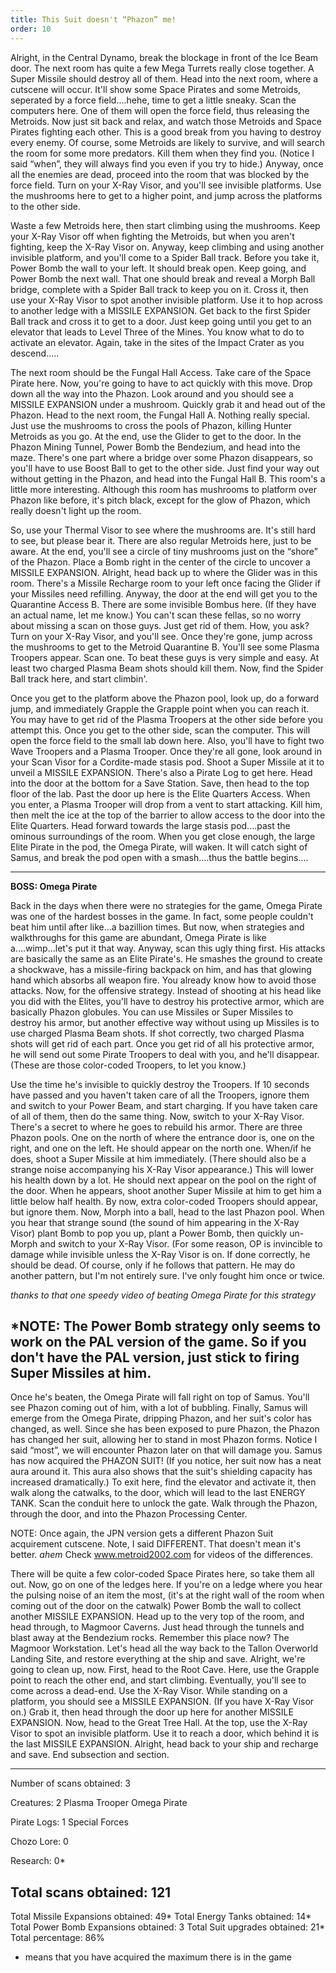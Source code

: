 ```yaml
---
title: This Suit doesn't “Phazon” me!
order: 10
---
```




Alright, in the Central Dynamo, break the blockage in front of the Ice Beam
door. The next room has quite a few Mega Turrets really close together. A Super
Missile should destroy all of them. Head into the next room, where a cutscene
will occur. It'll show some Space Pirates and some Metroids, seperated by a
force field....hehe, time to get a little sneaky. Scan the computers here. One
of them will open the force field, thus releasing the Metroids. Now just sit
back and relax, and watch those Metroids and Space Pirates fighting each other.
This is a good break from you having to destroy every enemy. Of course, some
Metroids are likely to survive, and will search the room for some more
predators. Kill them when they find you. (Notice I said “when”, they will
always find you even if you try to hide.) Anyway, once all the enemies are
dead, proceed into the room that was blocked by the force field. Turn on your
X-Ray Visor, and you'll see invisible platforms. Use the mushrooms here to get
to a higher point, and jump across the platforms to the other side.

Waste a few Metroids here, then start climbing using the mushrooms. Keep your
X-Ray Visor off when fighting the Metroids, but when you aren't fighting, keep
the X-Ray Visor on. Anyway, keep climbing and using another invisible platform,
and you'll come to a Spider Ball track. Before you take it, Power Bomb the wall
to your left. It should break open. Keep going, and Power Bomb the next wall.
That one should break and reveal a Morph Ball bridge, complete with a Spider
Ball track to keep you on it. Cross it, then use your X-Ray Visor to spot
another invisible platform. Use it to hop across to another ledge with a
MISSILE EXPANSION. Get back to the first Spider Ball track and cross it to
get to a door. Just keep going until you get to an elevator that leads to Level
Three of the Mines. You know what to do to activate an elevator. Again, take in
the sites of the Impact Crater as you descend.....

The next room should be the Fungal Hall Access. Take care of the Space Pirate
here. Now, you're going to have to act quickly with this move. Drop down all
the way into the Phazon. Look around and you should see a MISSILE EXPANSION
under a mushroom. Quickly grab it and head out of the Phazon. Head to the next
room, the Fungal Hall A. Nothing really special. Just use the mushrooms to
cross the pools of Phazon, killing Hunter Metroids as you go. At the end, use
the Glider to get to the door. In the Phazon Mining Tunnel, Power Bomb the
Bendezium, and head into the maze. There's one part where a bridge over some
Phazon disappears, so you'll have to use Boost Ball to get to the other side.
Just find your way out without getting in the Phazon, and head into the Fungal
Hall B. This room's a little more interesting. Although this room has mushrooms
to platform over Phazon like before, it's pitch black, except for the glow of
Phazon, which really doesn't light up the room.

So, use your Thermal Visor to see where the mushrooms are. It's still hard to
see, but please bear it. There are also regular Metroids here, just to be
aware. At the end, you'll see a circle of tiny mushrooms just on the “shore” of
the Phazon. Place a Bomb right in the center of the circle to uncover a MISSILE
EXPANSION. Alright, head back up to where the Glider was in this room. There's
a Missile Recharge room to your left once facing the Glider if your Missiles
need refilling. Anyway, the door at the end will get you to the Quarantine
Access B. There are some invisible Bombus here. (If they have an actual name,
let me know.) You can't scan these fellas, so no worry about missing a scan on
those guys. Just get rid of them. How, you ask? Turn on your X-Ray Visor, and
you'll see. Once they're gone, jump across the mushrooms to get to the Metroid
Quarantine B. You'll see some Plasma Troopers appear. Scan one. To beat these
guys is very simple and easy. At least two charged Plasma Beam shots should
kill them. Now, find the Spider Ball track here, and start climbin'.

Once you get to the platform above the Phazon pool, look up, do a forward jump,
and immediately Grapple the Grapple point when you can reach it. You may have
to get rid of the Plasma Troopers at the other side before you attempt this.
Once you get to the other side, scan the computer. This will open the force
field to the small lab down here. Also, you'll have to fight two Wave Troopers
and a Plasma Trooper. Once they're all gone, look around in your Scan Visor for
a Cordite-made stasis pod. Shoot a Super Missile at it to unveil a MISSILE
EXPANSION. There's also a Pirate Log to get here. Head into the door at the
bottom for a Save Station. Save, then head to the top floor of the lab. Past
the door up here is the Elite Quarters Access. When you enter, a Plasma Trooper
will drop from a vent to start attacking. Kill him, then melt the ice at the
top of the barrier to allow access to the door into the Elite Quarters. Head
forward towards the large stasis pod....past the ominous surroundings of the
room. When you get close enough, the large Elite Pirate in the pod, the Omega
Pirate, will waken. It will catch sight of Samus, and break the pod open with a
smash....thus the battle begins....

---------------------
**BOSS: Omega Pirate**

Back in the days when there were no strategies for the game, Omega Pirate was
one of the hardest bosses in the game. In fact, some people couldn't beat him
until after like...a bazillion times. But now, when strategies and walkthroughs
for this game are abundant, Omega Pirate is like a....wimp...let's put it that
way. Anyway, scan this ugly thing first. His attacks are basically the same as
an Elite Pirate's. He smashes the ground to create a shockwave, has a
missile-firing backpack on him, and has that glowing hand which absorbs all
weapon fire. You already know how to avoid those attacks. Now, for the
offensive strategy. Instead of shooting at his head like you did with the
Elites, you'll have to destroy his protective armor, which are basically Phazon
globules. You can use Missiles or Super Missiles to destroy his armor, but
another effective way without using up Missiles is to use charged Plasma Beam
shots. If shot correctly, two charged Plasma shots will get rid of each part.
Once you get rid of all his protective armor, he will send out some Pirate
Troopers to deal with you, and he'll disappear. (These are those color-coded
Troopers, to let you know.)

Use the time he's invisible to quickly destroy the Troopers. If 10 seconds have
passed and you haven't taken care of all the Troopers, ignore them and switch
to your Power Beam, and start charging. If you have taken care of all of them,
then do the same thing. Now, switch to your X-Ray Visor. There's a secret to
where he goes to rebuild his armor. There are three Phazon pools. One on
the north of where the entrance door is, one on the right, and one on the left.
He should appear on the north one. When/if he does, shoot a Super Missile at
him immediately. (There should also be a strange noise accompanying his X-Ray
Visor appearance.) This will lower his health down by a lot. He should next
appear on the pool on the right of the door. When he appears, shoot another
Super Missile at him to get him a little below half health. By now, extra
color-coded Troopers should appear, but ignore them. Now, Morph into a ball,
head to the last Phazon pool. When you hear that strange sound (the sound of
him appearing in the X-Ray Visor) plant Bomb to pop you up, plant a Power Bomb,
then quickly un-Morph and switch to your X-Ray Visor. (For some reason, OP is
invincible to damage while invisible unless the X-Ray Visor is on. If done
correctly, he should be dead. Of course, only if he follows that pattern. He
may do another pattern, but I'm not entirely sure. I've only fought him once or
twice.

*thanks to that one speedy video of beating Omega Pirate for this strategy*

*NOTE:
The Power Bomb strategy only seems to work on the PAL version of the game. So
if you don't have the PAL version, just stick to firing Super Missiles at him.
---------------------

Once he's beaten, the Omega Pirate will fall right on top of Samus. You'll see
Phazon coming out of him, with a lot of bubbling. Finally, Samus will emerge
from the Omega Pirate, dripping Phazon, and her suit's color has changed, as
well. Since she has been exposed to pure Phazon, the Phazon has changed her
suit, allowing her to stand in most Phazon forms. Notice I said “most”, we will
encounter Phazon later on that will damage you. Samus has now acquired the
PHAZON SUIT! (If you notice, her suit now has a neat aura around it. This aura
also shows that the suit's shielding capacity has increased dramatically.) To
exit here, find the elevator and activate it, then walk along the catwalks, to
the door, which will lead to the last ENERGY TANK. Scan the conduit here to
unlock the gate. Walk through the Phazon, through the door, and into the Phazon
Processing Center.

NOTE: Once again, the JPN version gets a different Phazon Suit acquirement
cutscene. Note, I said DIFFERENT. That doesn't mean it's better. *ahem* Check
www.metroid2002.com for videos of the differences.

There will be quite a few color-coded Space Pirates here, so take them all out.
Now, go on one of the ledges here. If you're on a ledge where you hear the
pulsing noise of an item the most, (it's at the right wall of the room when
coming out of the door on the catwalk) Power Bomb the wall to collect another
MISSILE EXPANSION. Head up to the very top of the room, and head through, to
Magmoor Caverns. Just head through the tunnels and blast away at the Bendezium
rocks. Remember this place now? The Magmoor Workstation. Let's head all the way
back to the Tallon Overworld Landing Site, and restore everything at the ship
and save. Alright, we're going to clean up, now. First, head to the Root Cave.
Here, use the Grapple point to reach the other end, and start climbing.
Eventually, you'll see to come across a dead-end. Use the X-Ray Visor. While
standing on a platform, you should see a MISSILE EXPANSION. (If you have X-Ray
Visor on.) Grab it, then head through the door up here for another MISSILE
EXPANSION. Now, head to the Great Tree Hall. At the top, use the X-Ray Visor to
spot an invisible platform. Use it to reach a door, which behind it is the last
MISSILE EXPANSION. Alright, head back to your ship and recharge and save. End
subsection and section.

-------------------------
Number of scans obtained: 3

Creatures: 2
Plasma Trooper
Omega Pirate

Pirate Logs: 1
Special Forces

Chozo Lore: 0

Research: 0*

Total scans obtained: 121
-------------------------

Total Missile Expansions obtained: 49*
Total Energy Tanks obtained: 14*
Total Power Bomb Expansions obtained: 3
Total Suit upgrades obtained: 21*
Total percentage: 86%
* means that you have acquired the maximum there is in the game


